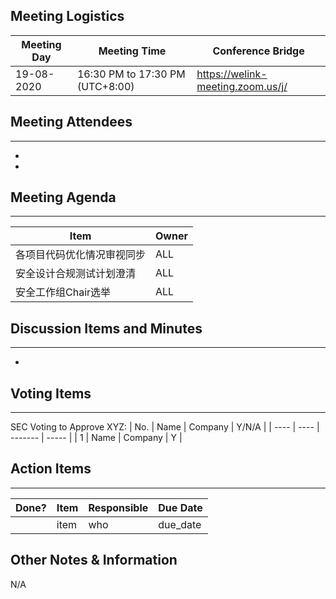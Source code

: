 ## Meeting Logistics

| Meeting Day | Meeting Time                    | Conference Bridge                          |
| ----------- | ------------------------------- | ------------------------------------------ |
| 19-08-2020  | 16:30 PM to 17:30 PM (UTC+8:00) | https://welink-meeting.zoom.us/j/          |

## Meeting Attendees
** **
- 
- 



## Meeting Agenda
** **
| Item                               | Owner  |
| ---------------------------------- | ------ |
| 各项目代码优化情况审视同步         | ALL    |
| 安全设计合规测试计划澄清           | ALL    |
| 安全工作组Chair选举               | ALL    |


## Discussion Items and Minutes
** **
- 


## Voting Items
** **
SEC Voting to Approve XYZ:
| No.  | Name | Company | Y/N/A |
| ---- | ---- | ------- | ----- |
| 1    | Name | Company | Y     |

## Action Items
** **
| Done? | Item | Responsible | Due Date |
| ----- | ---- | ----------- | -------- |
|       | item | who         | due_date |

## Other Notes & Information
N/A
